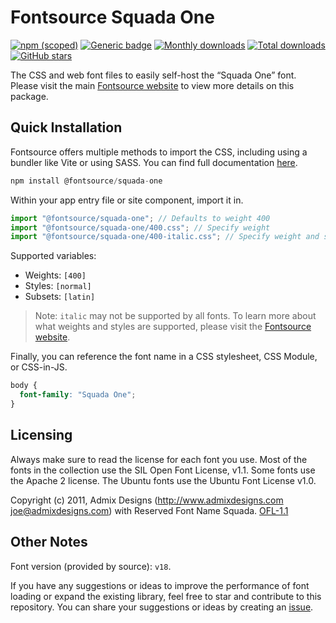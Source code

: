 # Fontsource Squada One

[![npm (scoped)](https://img.shields.io/npm/v/@fontsource/squada-one?color=brightgreen)](https://www.npmjs.com/package/@fontsource/squada-one) [![Generic badge](https://img.shields.io/badge/fontsource-passing-brightgreen)](https://github.com/fontsource/fontsource) [![Monthly downloads](https://badgen.net/npm/dm/@fontsource/squada-one)](https://github.com/fontsource/fontsource) [![Total downloads](https://badgen.net/npm/dt/@fontsource/squada-one)](https://github.com/fontsource/fontsource) [![GitHub stars](https://img.shields.io/github/stars/fontsource/fontsource.svg?style=social&label=Star)](https://github.com/fontsource/fontsource/stargazers)

The CSS and web font files to easily self-host the “Squada One” font. Please visit the main [Fontsource website](https://fontsource.org/fonts/squada-one) to view more details on this package.

## Quick Installation

Fontsource offers multiple methods to import the CSS, including using a bundler like Vite or using SASS. You can find full documentation [here](https://fontsource.org/docs/getting-started/introduction).

```javascript
npm install @fontsource/squada-one
```

Within your app entry file or site component, import it in.

```javascript
import "@fontsource/squada-one"; // Defaults to weight 400
import "@fontsource/squada-one/400.css"; // Specify weight
import "@fontsource/squada-one/400-italic.css"; // Specify weight and style
```

Supported variables:
- Weights: `[400]`
- Styles: `[normal]`
- Subsets: `[latin]`

> Note: `italic` may not be supported by all fonts. To learn more about what weights and styles are supported, please visit the [Fontsource website](https://fontsource.org/fonts/squada-one).

Finally, you can reference the font name in a CSS stylesheet, CSS Module, or CSS-in-JS.

```css
body {
  font-family: "Squada One";
}
```

## Licensing
Always make sure to read the license for each font you use. Most of the fonts in the collection use the SIL Open Font License, v1.1. Some fonts use the Apache 2 license. The Ubuntu fonts use the Ubuntu Font License v1.0.

Copyright (c) 2011, Admix Designs (http://www.admixdesigns.com joe@admixdesigns.com) with Reserved Font Name Squada.
[OFL-1.1](http://scripts.sil.org/OFL)

## Other Notes
Font version (provided by source): `v18`.

If you have any suggestions or ideas to improve the performance of font loading or expand the existing library, feel free to star and contribute to this repository. You can share your suggestions or ideas by creating an [issue](https://github.com/fontsource/fontsource/issues).